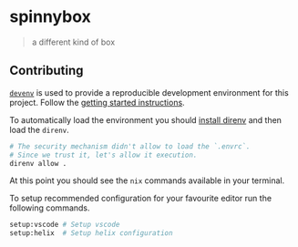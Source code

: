 # spinnybox

> a different kind of box

## Contributing

[`devenv`](https://devenv.sh/) is used to provide a reproducible development environment for this
project. Follow the [getting started instructions](https://devenv.sh/getting-started/).

To automatically load the environment you should
[install direnv](https://devenv.sh/automatic-shell-activation/) and then load the `direnv`.

```bash
# The security mechanism didn't allow to load the `.envrc`.
# Since we trust it, let's allow it execution.
direnv allow .
```

At this point you should see the `nix` commands available in your terminal.

To setup recommended configuration for your favourite editor run the following commands.

```bash
setup:vscode # Setup vscode
setup:helix  # Setup helix configuration
```
